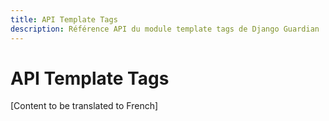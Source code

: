 ```yaml
---
title: API Template Tags
description: Référence API du module template tags de Django Guardian
---
```


# API Template Tags

[Content to be translated to French]

<!-- This page content will be translated from the main English api/templatetags.md -->
